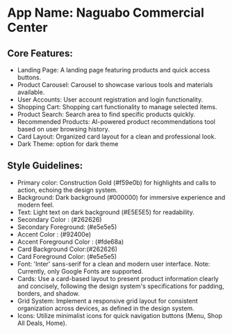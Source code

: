 # **App Name**: Naguabo Commercial Center

## Core Features:

- Landing Page: A landing page featuring products and quick access buttons.
- Product Carousel: Carousel to showcase various tools and materials available.
- User Accounts: User account registration and login functionality.
- Shopping Cart: Shopping cart functionality to manage selected items.
- Product Search: Search area to find specific products quickly.
- Recommended Products: AI-powered product recommendations tool based on user browsing history.
- Card Layout: Organized card layout for a clean and professional look.
- Dark Theme: option for dark theme

## Style Guidelines:

- Primary color: Construction Gold (#f59e0b) for highlights and calls to action, echoing the design system.
- Background: Dark background (#000000) for immersive experience and modern feel.
- Text: Light text on dark background (#E5E5E5) for readability.
- Secondary Color : (#262626)
- Secondary Foreground: (#e5e5e5)
- Accent Color : (#92400e)
- Accent Foreground Color : (#fde68a)
- Card Background Color:(#262626)
- Card Foreground Color: (#e5e5e5)
- Font: 'Inter' sans-serif for a clean and modern user interface. Note: Currently, only Google Fonts are supported.
- Cards: Use a card-based layout to present product information clearly and concisely, following the design system's specifications for padding, borders, and shadow.
- Grid System: Implement a responsive grid layout for consistent organization across devices, as defined in the design system.
- Icons: Utilize minimalist icons for quick navigation buttons (Menu, Shop All Deals, Home).